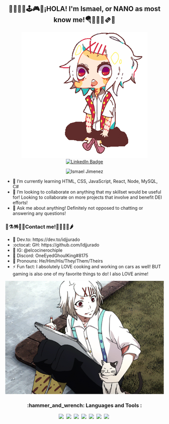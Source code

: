 <div align="center">
  <h2>🍿🍙🌮🍔🕹️🎮🎃¡HOLA! I'm Ismael, or NANO as most know me!🪂🏴🥐🍕🫔🌯</h2>
  
  <picture>
    <source media="(prefers-color-scheme: dark)" srcset="https://github.com/Idjjurado/idjjurado/blob/main/juuzouchibi.gif">
    <source media="(prefers-color-scheme: light)" srcset="https://github.com/Idjjurado/idjjurado/blob/main/juuzouchibi.gif">
    <img alt="juuzou" src="https://github.com/Idjjurado/idjjurado/blob/main/juuzouchibi.gif">
  </picture>

  <div id="badges">
    <a href="https://www.linkedin.com/in/ismael-jimenez-jurado/">
      <img src="https://img.shields.io/badge/LinkedIn-blue?style=for-the-badge&logo=linkedin&logoColor=white" alt="LinkedIn Badge"/>
    </a>
    <p>
      <img src="https://komarev.com/ghpvc/?username=idjjurado&label=Profile%20views&color=0e75b6&style=flat" alt="Ismael Jimenez" />
    </p>
  </div>

<!--  <p align="center">
    <a href="https://github.com/ryo-ma/github-profile-trophy">
      <img src="https://github-profile-trophy.vercel.app/?username=idjjurado&theme=matrix&no-frame=true" alt="Ismael Jimenez-Jurado" />
    </a>
  </p> -->
</div>

  <ul>
    <li>📖 I’m currently learning HTML, CSS, JavaScript, React, Node, MySQL, C#</li>
    <li>🤹 I’m looking to collaborate on anything that my skillset would be useful for! Looking to collaborate on more projects that involve and benefit DEI efforts!</li>
    <li>💬 Ask me about anything! Definitely not opposed to chatting or answering any questions!</li>
  </ul>

  <h3>🥑⚗️🪅🧸🎸Contact me!🔦🏮📼🧪🌶️</h3>
  <ul>
    <li>🐲 Dev.to: https://dev.to/idjjurado</li>
    <li>:octocat: GH: https://github.com/Idjjurado</li>
    <li>📸 IG: @elcocinerochiple</li>
    <li>🤖 Discord: OneEyedGhoulKing#8175</li>
    <li>🥰 Pronouns: He/Him/His/They/Them/Theirs</li>
    <li>⚡ Fun fact: I absolutely LOVE cooking and working on cars as well! BUT gaming is also one of my favorite things to do! I also LOVE anime!</li>
  </ul>
<div align="center">
  <picture>
    <source media="(prefers-color-scheme: dark)" srcset="https://github.com/Idjjurado/idjjurado/blob/main/juuzou.gif">
    <source media="(prefers-color-scheme: light)" srcset="https://github.com/Idjjurado/idjjurado/blob/main/juuzou.gif">
    <img alt="juuzou" src="https://github.com/Idjjurado/idjjurado/blob/main/juuzou.gif">
  </picture>

  <h3>:hammer_and_wrench: Languages and Tools :</h3>
  <div>
    <img src="https://img.shields.io/badge/MongoDB-4EA94B?style=for-the-badge&logo=mongodb&logoColor=white"/>&nbsp;
    <img src="https://img.shields.io/badge/Express.js-404D59?style=for-the-badge"/>&nbsp;
    <img src="https://img.shields.io/badge/React-20232A?style=for-the-badge&logo=react&logoColor=61DAFB"/>&nbsp;
    <img src="https://img.shields.io/badge/Node.js-43853D?style=for-the-badge&logo=node.js&logoColor=white"/>&nbsp;
    <img src="https://img.shields.io/badge/MySQL-00000F?style=for-the-badge&logo=mysql&logoColor=white"/>&nbsp;
    <img src="https://img.shields.io/badge/Bootstrap-563D7C?style=for-the-badge&logo=bootstrap&logoColor=white"/>&nbsp;
    <img src="https://img.shields.io/badge/Jest-323330?style=for-the-badge&logo=Jest&logoColor=white"/>&nbsp;
  </div>
</div>
